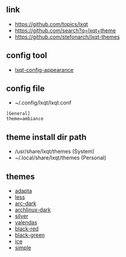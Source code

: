 

## link

* https://github.com/topics/lxqt
* https://github.com/search?q=lxqt+theme
* https://github.com/stefonarch/lxqt-themes


## config tool

* [lxqt-config-appearance](http://manpages.ubuntu.com/manpages/bionic/en/man1/lxqt-config-appearance.1.html)


## config file

* ~/.config/lxqt/lxqt.conf

```
[General]
theme=ambiance
```


## theme install dir path

* /usr/share/lxqt/themes  (System)
* ~/.local/share/lxqt/themes  (Personal)


## themes

* [adapta](adapta)
* [less](less)
* [arc-dark](arc-dark)
* [archlinux-dark](archlinux-dark)
* [silver](silver)
* [valendas](valendas)
* [black-red](black-red)
* [black-green](black-green)
* [ice](ice)
* [simple](simple)
